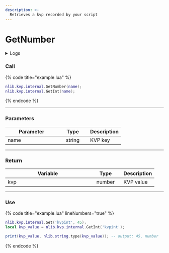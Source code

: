 ```yaml
---
description: >-
  Retrieves a kvp recorded by your script
---
```


# GetNumber

<details>
  <summary>Logs</summary>

  Added in **v0.1.2**
</details>

### Call

{% code title="example.lua" %}
```lua
nlib.kvp.internal.GetNumber(name);
nlib.kvp.internal.GetInt(name);
```
{% endcode %}

***

### Parameters

<table>
    <thead>
        <tr>
            <th width="151" align="center">Parameter</th>
            <th width="79" align="center">Type</th>
            <th align="center">Description</th>
        </tr>
    </thead>
    <tbody>
        <tr>
            <td>name</td>
            <td align="center">string</td>
            <td>KVP key</td>
        </tr>
    </tbody>
</table>

***

### Return

<table>
    <thead>
        <tr>
            <th width="254" align="center">Variable</th>
            <th width="82" align="center">Type</th>
            <th align="center">Description</th>
        </tr>
    </thead>
    <tbody>
        <tr>
            <td>kvp</td>
            <td align="center">number</td>
            <td>KVP value</td>
        </tr>
    </tbody>
</table>

***

### Use

{% code title="example.lua" lineNumbers="true" %}
```lua
nlib.kvp.internal.Set('kvpint', 45);
local kvp_value = nlib.kvp.internal.GetInt('kvpint');

print(kvp_value, nlib.string.type(kvp_value)); -- output: 45, number
```
{% endcode %}
